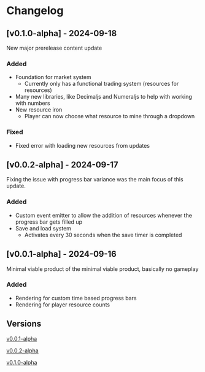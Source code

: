 # Changelog

## [v0.1.0-alpha] - 2024-09-18

New major prerelease content update

### Added
- Foundation for market system
    - Currently only has a functional trading system (resources for resources)
- Many new libraries, like Decimaljs and Numeraljs to help with working with numbers
- New resource iron
    - Player can now choose what resource to mine through a dropdown

### Fixed
- Fixed error with loading new resources from updates

## [v0.0.2-alpha] - 2024-09-17

Fixing the issue with progress bar variance was the main focus of this update.

### Added

- Custom event emitter to allow the addition of resources whenever the progress bar gets filled up
- Save and load system
  - Activates every 30 seconds when the save timer is completed

## [v0.0.1-alpha] - 2024-09-16

Minimal viable product of the minimal viable product, basically no gameplay

### Added

- Rendering for custom time based progress bars
- Rendering for player resource counts

## Versions

[v0.0.1-alpha](https://github.com/Joseph-Heinz-Student/Incremental/releases/tag/v0.0.1-alpha)

[v0.0.2-alpha](https://github.com/Joseph-Heinz-Student/Incremental/releases/tag/v0.0.2-alpha)

[v0.1.0-alpha](https://github.com/Joseph-Heinz-Student/Incremental/releases/tag/v0.1.0-alpha)
